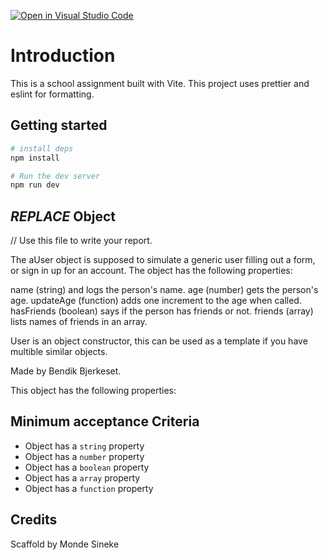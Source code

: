 [![Open in Visual Studio Code](https://classroom.github.com/assets/open-in-vscode-c66648af7eb3fe8bc4f294546bfd86ef473780cde1dea487d3c4ff354943c9ae.svg)](https://classroom.github.com/online_ide?assignment_repo_id=9764558&assignment_repo_type=AssignmentRepo)
# Introduction

This is a school assignment built with Vite. This project uses prettier and eslint for formatting.

## Getting started

```bash
# install deps
npm install

# Run the dev server
npm run dev
```

## _REPLACE_ Object

// Use this file to write your report.


The aUser object is supposed to simulate a generic user filling out a form, or sign in up for an account. 
The object has the following properties:

name (string) and logs the person's name. 
age (number) gets the person's age. 
updateAge (function) adds one increment to the age when called. 
hasFriends (boolean) says if the person has friends or not. 
friends (array) lists names of friends in an array.  

User is an object constructor, this can be used as a template if you have multible similar objects. 

Made by Bendik Bjerkeset.



This object has the following properties:

## Minimum acceptance Criteria

- Object has a `string` property
- Object has a `number` property
- Object has a `boolean` property
- Object has a `array` property
- Object has a `function` property

## Credits

Scaffold by Monde Sineke
